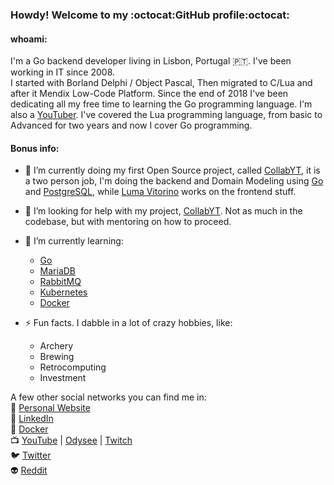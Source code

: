 ### Howdy! Welcome to my :octocat:GitHub profile:octocat:   

#### whoami:   
I'm a Go backend developer living in Lisbon, Portugal :portugal:. I've been working in IT since 2008.   
I started with Borland Delphi / Object Pascal, Then migrated to C/Lua and after it Mendix Low-Code Platform. Since the end of 2018 I've been dedicating all my free time to learning the Go programming language. I'm also a [YouTuber](https://www.youtube.com/gliderspace). I've covered the Lua programming language, from basic to Advanced for two years and now I cover Go programming.   

#### Bonus info:   
- 🔭 I’m currently doing my first Open Source project, called [CollabYT](https://github.com/collabyt/Backend), it is a two person job, I'm doing the backend and Domain Modeling using [Go](https://golang.org) and [PostgreSQL](https://www.postgresql.org/), while [Luma Vitorino](https://github.com/lumaVitorino) works on the frontend stuff.   

- 🤔 I’m looking for help with my project, [CollabYT](https://github.com/collabyt/Backend). Not as much in the codebase, but with mentoring on how to proceed.   

- 🌱 I’m currently learning:
  - [Go](https://golang.org)
  - [MariaDB](https://mariadb.org/)
  - [RabbitMQ](https://www.rabbitmq.com/)
  - [Kubernetes](https://kubernetes.io/pt/)
  - [Docker](https://www.docker.com/)

- ⚡ Fun facts. I dabble in a lot of crazy hobbies, like:
  - Archery
  - Brewing
  - Retrocomputing
  - Investment

A few other social networks you can find me in:   
:pencil: [Personal Website](https://gustavohmsilva.dev/)   
:briefcase: [LinkedIn](https://www.linkedin.com/in/gustavohmsilva/)   
:whale2: [Docker](https://hub.docker.com/u/gustavohmsilva)   
:tv: [YouTube](https://www.youtube.com/gliderspace) | [Odysee](https://odysee.com/@gliderspace:d) | [Twitch](https://www.twitch.tv/gliderspace)   
:bird: [Twitter](twitter.com/glider_space)   
:alien: [Reddit](https://reddit.com/user/ghms)

